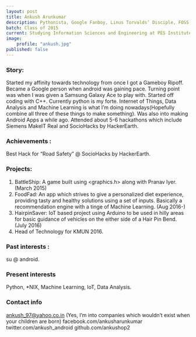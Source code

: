 ```yaml
---
layout: post
title: Ankush Arunkumar
description: Pythonista, Google Fanboy, Linus Torvalds’ Disciple, FOSS is <3, I kinda Git.
batch: Class of 2015
current: Studying Information Sciences and Engineering at PES Institute of Technology.
image: 
    profile: "ankush.jpg"
published: false
---
```

### Story: 

Started my affinity towards technology from once I got a Gameboy Ripoff. Became a Google person when android was gaining pace. Turning point was when I was given a Samsung Galaxy Ace to play with. Started off coding with C++. Currently python is my forte. Internet of Things, Data Analysis and Machine Learning is what I’m doing nowadays(Hopefully combine all three of these things to make something). Was also into making Android Apps a while ago. Attended about 5-6 hackathons which include Siemens MakeIT Real and SocioHacks by HackerEarth.

### Achievements : 

Best Hack for “Road Safety” @ SocioHacks by HackerEarth.

### Projects: 

1. BattleShip: A game built using <graphics.h> along with Pranav Iyer. (March 2015)
2. FoodFad: An app which strives to give a personalized diet experience, providing tasty and healthy solutions using a set of inputs. Basically a recommendation engine with a tinge of Machine Learning. (Aug 2016-)
3. HairpinSaver: IoT based project using Arduino to be used in hilly areas for basic guidance of vehicles on the either side of a Hair Pin Bend. (July 2016) 
4. Head of Technology for KMUN 2016. 

### Past interests : 

su @ android.

### Present interests

Python, *NIX, Machine Learning, IoT, Data Analysis.

### Contact info

ankush_97@yahoo.co.in (Yes, I’m into companies which wouldn’t exist when your children are born)
facebook.com/ankusharunkumar
twitter.com/ankush_android
github.com/ankushop2

